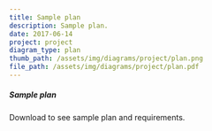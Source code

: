 ```yaml
---
title: Sample plan
description: Sample plan.
date: 2017-06-14
project: project
diagram_type: plan
thumb_path: /assets/img/diagrams/project/plan.png
file_path: /assets/img/diagrams/project/plan.pdf
---
```

##### Sample plan
Download to see sample plan and requirements.
